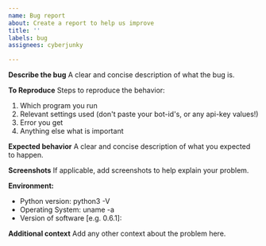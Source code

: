 ```yaml
---
name: Bug report
about: Create a report to help us improve
title: ''
labels: bug
assignees: cyberjunky

---
```


**Describe the bug**
A clear and concise description of what the bug is.

**To Reproduce**
Steps to reproduce the behavior:
1. Which program you run
2. Relevant settings used (don't paste your bot-id's, or any api-key values!)
2. Error you get
3. Anything else what is important

**Expected behavior**
A clear and concise description of what you expected to happen.

**Screenshots**
If applicable, add screenshots to help explain your problem.

**Environment:**
 - Python version: python3 -V
 - Operating System: uname -a
 - Version of software [e.g. 0.6.1]:

**Additional context**
Add any other context about the problem here.
